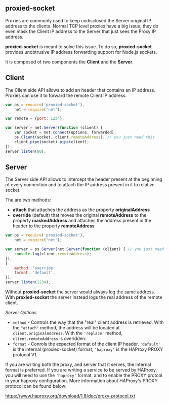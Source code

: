proxied-socket
---

Proxies are commonly used to keep undisclosed the Server original IP address to the clients.
Normal TCP level proxies have a big issue, they do even mask the Client IP address to the Server that just sees the Proxy IP address.

__proxied-socket__ is meant to solve this issue.
To do so, __proxied-socket__ provides unobtrusive IP address forwarding support for Node.js sockets.


It is composed of two components the __Client__ and the __Server__.

Client
---
The Client side API allows to add an header that contains an IP address.
Proxies can use it to forward the remote Client IP address.

```js
var ps = require('proxied-socket'),
    net = require('net');

var remote = {port: 1234};

var server = net.Server(function (client) {
    var socket = net.connect(options, forwarded);
    ps.Client(socket, client.remoteAddress); // you just need this
    client.pipe(socket).pipe(client);
});
server.listen(80);

```

Server
---
The Server side API allows to intercept the header present at the beginning of every connection and to attach the IP address present in it to relative socket.

The are two methods:

 - __attach__ that attaches the address as the property __originalAddress__
 - __override__ (default) that moves the original __remoteAddress__ to the property __maskedAddress__ and attaches the address present in the header to the property __remoteAddress__

```js
var ps = require('proxied-socket'),
    net = require('net');

var server = ps.Server(net.Server(function (client) { // you just need to wrap your server
    console.log(client.remoteAddress);
}),
{
    method: 'override'
    format: 'default',
});
server.listen(1234);

```

Without __proxied-socket__ the server would always log the same address.
With __proxied-socket__ the server instead logs the real address of the remote client.


*Server Options*

 - `method` - Controls the way that the "real" client address is retrieved.
   With the `"attach"` method, the address will be located at `client.originalAddress`.
   With the `'replace'` method, `client.remoteAddress` is overidden.
 - `format` - Conrols the expected format of the client IP header. `'default'`
   is the internal (proxied-socket) format, `'haproxy'` is the HAProxy PROXY
   protocol V1.

If you are writing both the proxy, and server that it serves, the internal
format is preferred. If you are writing a service to be served by HAProxy,
you will need to use the `'haproxy'` format, and to enable the PROXY protcol
in your haproxy configuration. More information about HAProxy's PROXY protocol
can be found below:

https://www.haproxy.org/download/1.8/doc/proxy-protocol.txt
